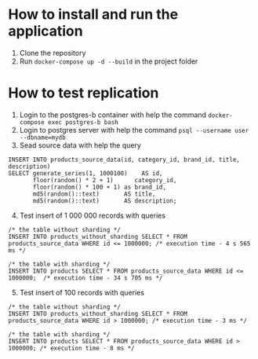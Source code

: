 # How to install and run the application

1. Clone the repository
2. Run `docker-compose up -d --build` in the project folder

# How to test replication
1. Login to the postgres-b container with help the command `docker-compose exec postgres-b bash`
2. Login to postgres server with help the command `psql --username user --dbname=mydb`
3. Sead source data with help the query
```
INSERT INTO products_source_data(id, category_id, brand_id, title, description)
SELECT generate_series(1, 1000100)    AS id,
       floor(random() * 2 + 1)      category_id,
       floor(random() * 100 + 1) as brand_id,
       md5(random()::text)       AS title,
       md5(random()::text)       AS description;
```
4. Test insert of 1 000 000 records with queries
```
/* the table without sharding */
INSERT INTO products_without_sharding SELECT * FROM products_source_data WHERE id <= 1000000; /* execution time - 4 s 565 ms */

/* the table with sharding */
INSERT INTO products SELECT * FROM products_source_data WHERE id <= 1000000;  /* execution time - 34 s 705 ms */
```
5. Test insert of 100 records with queries
```
/* the table without sharding */
INSERT INTO products_without_sharding SELECT * FROM products_source_data WHERE id > 1000000; /* execution time - 3 ms */

/* the table with sharding */
INSERT INTO products SELECT * FROM products_source_data WHERE id > 1000000; /* execution time - 8 ms */
```
